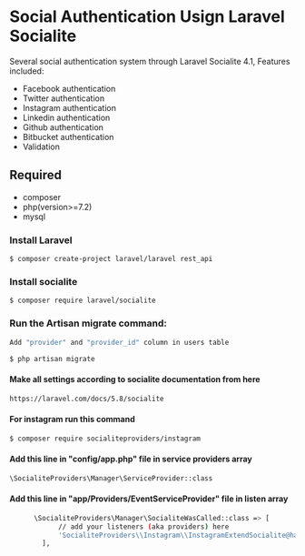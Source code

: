 # Social Authentication Usign Laravel Socialite

Several social authentication system through Laravel Socialite 4.1, Features included:

- Facebook authentication
- Twitter authentication
- Instagram authentication
- Linkedin authentication
- Github authentication
- Bitbucket authentication
- Validation

## Required

* composer  
* php(version>=7.2)  
* mysql  

### Install Laravel
```
$ composer create-project laravel/laravel rest_api
```

### Install socialite
```
$ composer require laravel/socialite
```

### Run the Artisan migrate command:
```bash
Add "provider" and "provider_id" column in users table

$ php artisan migrate
```

#### Make all settings according to socialite documentation from here
```bash
https://laravel.com/docs/5.8/socialite
```

#### For instagram run this command
```bash
$ composer require socialiteproviders/instagram 
```

#### Add this line in "config/app.php" file in service providers array
```bash
\SocialiteProviders\Manager\ServiceProvider::class
```

#### Add this line in "app/Providers/EventServiceProvider" file in listen array
```bash
      \SocialiteProviders\Manager\SocialiteWasCalled::class => [
            // add your listeners (aka providers) here
            'SocialiteProviders\\Instagram\\InstagramExtendSocialite@handle',
        ],
```
